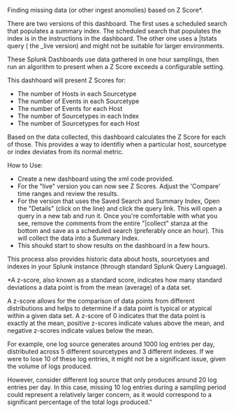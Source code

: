 Finding missing data (or other ingest anomolies) based on Z Score*.

There are two versions of this dashboard.   The first uses a scheduled search that populates a summary index. The scheduled search that populates the index is in the instructions in the dashboard.  The other one uses a |tstats query ( the _live version) and might not be suitable for larger environments.

These Splunk Dashboards use data gathered in one hour samplings, then run an algorithm to present when a Z Score exceeds a configurable setting.

This dashhoard will present Z Scores for:
- The number of Hosts in each Sourcetype
- The number of Events in each Sourcetype
- The number of Events for each Host
- The number of Sourcetypes in each Index
- The number of Sourcetypes for each Host

Based on the data collected, this dashboard calculates the Z Score for each of those.  This provides a way to identifiy when a particular host, sourcetype or index deviates from its normal metric.  

How to Use:
- Create a new dashboard using the xml code provided.
- For the "live" version you can now see Z Scores.  Adjust the 'Compare' time ranges and review the results.
- For the version that uses the Saved Search and Summary Index, Open the "Details" (click on the line) and click the query link.  This will open a query in a new tab and run it.  Once you're comfortable with what you see, remove the comments from the entire "|collect" stanza at the bottom and save as a scheduled search (preferably once an hour).  This will collect the data into a Summary Index.
- This shoukd start to show results on the dashboard in a few hours.  

This process also provides historic data about hosts, sourcetyoes and indexes in your Splunk instance (through standard Splunk Query Language).


*A z-score, also known as a standard score, indicates how many standard deviations a data point is from the mean (average) of a data set.

A z-score allows for the comparison of data points from different distributions and helps to determine if a data point is typical or atypical within a given data set. A z-score of 0 indicates that the data point is exactly at the mean, positive z-scores indicate values above the mean, and negative z-scores indicate values below the mean.

For example, one log source generates around 1000 log entries per day, distributed across 5 different sourcetypes and 3 different indexes. If we were to lose 10 of these log entries, it might not be a significant issue, given the volume of logs produced.

However, consider different log source that only produces around 20 log entries per day. In this case, missing 10 log entries during a sampling period could represent a relatively larger concern, as it would correspond to a significant percentage of the total logs produced." 
